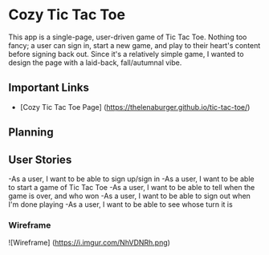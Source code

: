 # Cozy Tic Tac Toe

This app is a single-page, user-driven game of Tic Tac Toe. Nothing too fancy; a user can sign in, start a new game, and play to their heart's content before signing back out. Since it's a relatively simple game, I wanted to design the page with a laid-back, fall/autumnal vibe. 

## Important Links

- [Cozy Tic Tac Toe Page] (https://thelenaburger.github.io/tic-tac-toe/)

## Planning

## User Stories

-As a user, I want to be able to sign up/sign in
-As a user, I want to be able to start a game of Tic Tac Toe
-As a user, I want to be able to tell when the game is over, and who won
-As a user, I want to be able to sign out when I'm done playing
-As a user, I want to be able to see whose turn it is

### Wireframe

![Wireframe] (https://i.imgur.com/NhVDNRh.png)
